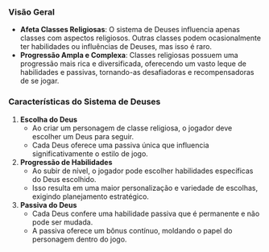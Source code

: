 ### **Visão Geral**
- **Afeta Classes Religiosas**: O sistema de Deuses influencia apenas classes com aspectos religiosos. Outras classes podem ocasionalmente ter habilidades ou influências de Deuses, mas isso é raro.
- **Progressão Ampla e Complexa**: Classes religiosas possuem uma progressão mais rica e diversificada, oferecendo um vasto leque de habilidades e passivas, tornando-as desafiadoras e recompensadoras de se jogar.

### **Características do Sistema de Deuses**
1. **Escolha do Deus**
    - Ao criar um personagem de classe religiosa, o jogador deve escolher um Deus para seguir.
    - Cada Deus oferece uma passiva única que influencia significativamente o estilo de jogo.
2. **Progressão de Habilidades**
    - Ao subir de nível, o jogador pode escolher habilidades específicas do Deus escolhido.
    - Isso resulta em uma maior personalização e variedade de escolhas, exigindo planejamento estratégico.
3. **Passiva do Deus**
    - Cada Deus confere uma habilidade passiva que é permanente e não pode ser mudada.
    - A passiva oferece um bônus contínuo, moldando o papel do personagem dentro do jogo.